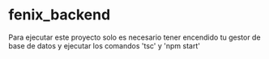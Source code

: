 # fenix_backend
Para ejecutar este proyecto solo es necesario tener encendido tu gestor de base de datos y ejecutar los comandos 'tsc' y 'npm start'
